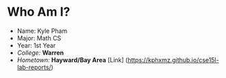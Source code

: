 # Who Am I?
* Name: Kyle Pham
* Major: Math CS
* Year: 1st Year
* *College:* **Warren**
* *Hometown:* **Hayward/Bay Area**
[Link] (https://kphxmz.github.io/cse15l-lab-reports/)
